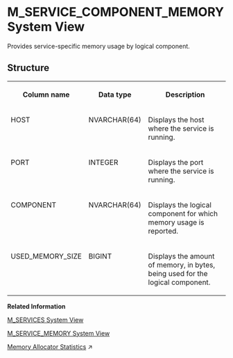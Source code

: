 <!-- loio20bed4f675191014a4cf8e62c28d16ae -->

# M\_SERVICE\_COMPONENT\_MEMORY System View

Provides service-specific memory usage by logical component.



<a name="loio20bed4f675191014a4cf8e62c28d16ae___m__s_e_r_v_i_c_e__c_o_m_p_o_n_e_n_t__m_e_m_o_r_y_1struct_M_SERVICE_COMPONENT_MEMORY"/>

## Structure


<table>
<tr>
<th valign="top">

Column name



</th>
<th valign="top">

Data type



</th>
<th valign="top">

Description



</th>
</tr>
<tr>
<td valign="top">

HOST



</td>
<td valign="top">

NVARCHAR\(64\)



</td>
<td valign="top">

Displays the host where the service is running.



</td>
</tr>
<tr>
<td valign="top">

PORT



</td>
<td valign="top">

INTEGER



</td>
<td valign="top">

Displays the port where the service is running.



</td>
</tr>
<tr>
<td valign="top">

COMPONENT



</td>
<td valign="top">

NVARCHAR\(64\)



</td>
<td valign="top">

Displays the logical component for which memory usage is reported.



</td>
</tr>
<tr>
<td valign="top">

USED\_MEMORY\_SIZE



</td>
<td valign="top">

BIGINT



</td>
<td valign="top">

Displays the amount of memory, in bytes, being used for the logical component.



</td>
</tr>
</table>

**Related Information**  


[M\_SERVICES System View](m-services-system-view-20c4ef8.md "Provides the status of all services.")

[M\_SERVICE\_MEMORY System View](m-service-memory-system-view-20bf33c.md "Displays detailed memory utilization information by services.")

[Memory Allocator Statistics](https://help.sap.com/viewer/f9c5015e72e04fffa14d7d4f7267d897/2023_2_QRC/en-US/546bac9a6f924210aabd34dc90c00e05.html "Detailed information about memory consumption can be found by looking into allocator statistics.") :arrow_upper_right:

